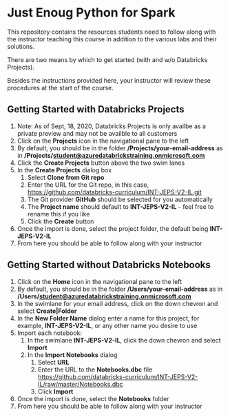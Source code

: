 # Just Enoug Python for Spark
This repository contains the resources students need to follow along with the instructor teaching this course in addition to the various labs and their solutions.

There are two means by which to get started (with and w/o Databricks Projects).

Besides the instructions provided here, your instructor will review these procedures at the start of the course.

## Getting Started with Databricks Projects
1. Note: As of Sept, 18, 2020, Databricks Projects is only availbe as a private preview and may not be availble to all customers
2. Click on the **Projects** icon in the navigational pane to the left
3. By default, you should be in the folder **/Projects/your-email-address** as in **/Projects/student@azuredatabrickstraining.onmicrosoft.com**
4. Click the **Create Projects** button above the two swim lanes
5. In the **Create Projects** dialog box
   1. Select **Clone from Git repo**
   2. Enter the URL for the Git repo, in this case, https://github.com/databricks-curriculum/INT-JEPS-V2-IL.git
   3. The Git provider **GitHub** should be selected for you automatically
   4. The **Project name** should default to **INT-JEPS-V2-IL** - feel free to rename this if you like
   5. Click the **Create** button
6. Once the import is done, select the project folder, the default being **INT-JEPS-V2-IL**
7. From here you should be able to follow along with your instructor

## Getting Started without Databricks Notebooks
1. Click on the **Home** icon in the navigational pane to the left
2. By default, you should be in the folder **/Users/your-email-address** as in **/Users/student@azuredatabrickstraining.onmicrosoft.com**
3. In the swimlane for your email address, click on the down chevron and select **Create|Folder**
4. In the **New Folder Name** dialog enter a name for this project, for example, **INT-JEPS-V2-IL**, or any other name you desire to use
5. Import each notebook:
   1. In the swimlane **INT-JEPS-V2-IL**, click the down chevron and select **Import**
   2. In the **Import Notebooks** dialog
      1. Select **URL**
      2. Enter the URL to the **Notebooks.dbc** file  
      https://github.com/databricks-curriculum/INT-JEPS-V2-IL/raw/master/Notebooks.dbc
      3. Click **Import**
6. Once the import is done, select the **Notebooks** folder
9. From here you should be able to follow along with your instructor
